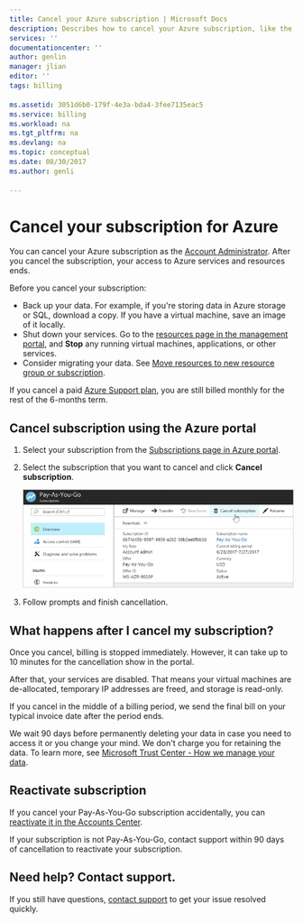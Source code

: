 ```yaml
---
title: Cancel your Azure subscription | Microsoft Docs
description: Describes how to cancel your Azure subscription, like the Free Trial subscription
services: ''
documentationcenter: ''
author: genlin
manager: jlian
editor: ''
tags: billing

ms.assetid: 3051d6b0-179f-4e3a-bda4-3fee7135eac5
ms.service: billing
ms.workload: na
ms.tgt_pltfrm: na
ms.devlang: na
ms.topic: conceptual
ms.date: 08/30/2017
ms.author: genli

---
```

# Cancel your subscription for Azure

You can cancel your Azure subscription as the [Account Administrator](billing-subscription-transfer.md#whoisaa). After you cancel the subscription, your access to Azure services and resources ends.

Before you cancel your subscription:

* Back up your data. For example, if you're storing data in Azure storage or SQL, download a copy. If you have a virtual machine, save an image of it locally.
* Shut down your services. Go to the [resources page in the management portal](https://ms.portal.azure.com/?flight=1#blade/HubsExtension/Resources/resourceType/Microsoft.Resources%2Fresources), and **Stop** any running virtual machines, applications, or other services.
* Consider migrating your data. See [Move resources to new resource group or subscription](../azure-resource-manager/resource-group-move-resources.md).

If you cancel a paid [Azure Support plan](https://azure.microsoft.com/support/plans/), you are still billed monthly for the rest of the 6-months term.

## Cancel subscription using the Azure portal

1. Select your subscription from the [Subscriptions page in Azure portal](https://portal.azure.com/#blade/Microsoft_Azure_Billing/SubscriptionsBlade).
1. Select the subscription that you want to cancel and click **Cancel subscription**.

    ![Screenshot that shows the Cancel button](./media/billing-how-to-cancel-azure-subscription/cancel_ibiza.png)
1. Follow prompts and finish cancellation.

## What happens after I cancel my subscription?

Once you cancel, billing is stopped immediately. However, it can take up to 10 minutes for the cancellation show in the portal.

After that, your services are disabled. That means your virtual machines are de-allocated, temporary IP addresses are freed, and storage is read-only.

If you cancel in the middle of a billing period, we send the final bill on your typical invoice date after the period ends. 

We wait 90 days before permanently deleting your data in case you need to access it or you change your mind. We don't charge you for retaining the data. To learn more, see [Microsoft Trust Center - How we manage your data](https://go.microsoft.com/fwLink/p/?LinkID=822930&clcid=0x409).

## Reactivate subscription

If you cancel your Pay-As-You-Go subscription accidentally, you can [reactivate it in the Accounts Center](billing-subscription-become-disable.md).

If your subscription is not Pay-As-You-Go, contact support within 90 days of cancellation to reactivate your subscription.

## Need help? Contact support.

If you still have questions, [contact support](https://portal.azure.com/?#blade/Microsoft_Azure_Support/HelpAndSupportBlade) to get your issue resolved quickly.
